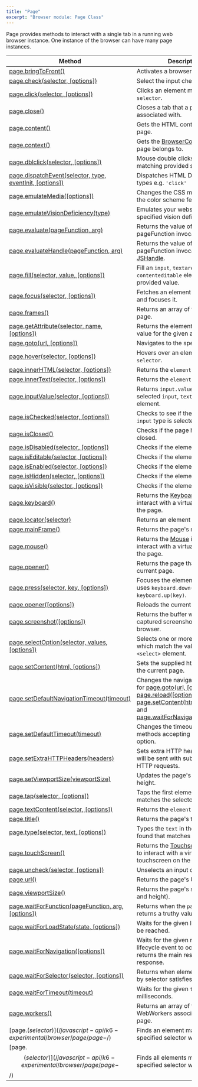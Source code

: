 ```yaml
---
title: "Page"
excerpt: "Browser module: Page Class"
---
```


Page provides methods to interact with a single tab in a running web browser instance. One instance of the browser can have many page instances.

| Method                                                                                                        | Description                                                                                                                |
|---------------------------------------------------------------------------------------------------------------|----------------------------------------------------------------------------------------------------------------------------|
| [page.bringToFront()](/javascript-api/k6-experimental/browser/page/bringtofront/)                             | Activates a browser tab.                                                                                                   |
| [page.check(selector, [options])](/javascript-api/k6-experimental/browser/page/check/)                        | Select the input checkbox.                                                                                                 |
| [page.click(selector, [options])](/javascript-api/k6-experimental/browser/page/click/)                        | Clicks an element matching a `selector`.                                                                                   |
| [page.close()](/javascript-api/k6-experimental/browser/page/close/)                                           | Closes a tab that a page is associated with.                                                                               |
| [page.content()](/javascript-api/k6-experimental/browser/page/content/)                                       | Gets the HTML contents of the page.                                                                                        |
| [page.context()](/javascript-api/k6-experimental/browser/page/context/)                                       | Gets the [BrowserContext](/javascript-api/k6-experimental/browser/browsercontext/) that the page belongs to.               |
| [page.dblclick(selector, [options])](/javascript-api/k6-experimental/browser/page/dblclick/)                                     | Mouse double clicks an element matching provided selector.                                                                 |
| [page.dispatchEvent(selector, type, eventInit, [options])](/javascript-api/k6-experimental/browser/page/dispatchevent/)                           | Dispatches HTML DOM event types e.g. `'click'`                                                                             |
| [page.emulateMedia([options])](/javascript-api/k6-experimental/browser/page/emulatemedia/)                             | Changes the CSS media type and the color scheme feature.                                                                   |
| [page.emulateVisionDeficiency(type)](/javascript-api/k6-experimental/browser/page/emulatevisiondeficiency/)       | Emulates your website with the specified vision deficiency type.                                                           |
| [page.evaluate(pageFunction, arg)](/javascript-api/k6-experimental/browser/page/evaluate/)       | Returns the value of the pageFunction invocation.                                                          |
| [page.evaluateHandle(pageFunction, arg)](/javascript-api/k6-experimental/browser/page/evaluate/)       | Returns the value of the pageFunction invocation as a [JSHandle](javascript-api/k6-experimental/browser/jshandle/).                                                        |
| [page.fill(selector, value, [options])](/javascript-api/k6-experimental/browser/page/fill/)       | Fill an `input`, `textarea` or `contenteditable` element with the provided value.                                                      |
| [page.focus(selector, [options])](/javascript-api/k6-experimental/browser/page/focus/)       | Fetches an element with `selector` and focuses it.                                                  |
| [page.frames()](/javascript-api/k6-experimental/browser/page/frames/)       | Returns an array of frames on the page.                                                  |
| [page.getAttribute(selector, name, [options])](/javascript-api/k6-experimental/browser/page/getattribute/)       | Returns the element attribute value for the given attribute name.                                                 |
| [page.goto(url, [options])](/javascript-api/k6-experimental/browser/page/goto/)       | Navigates to the specified url.                                                 |
| [page.hover(selector, [options])](/javascript-api/k6-experimental/browser/page/hover/)       | Hovers over an element matching `selector`.                                                |
| [page.innerHTML(selector, [options])](/javascript-api/k6-experimental/browser/page/innerhtml/)       | Returns the `element.innerHTML`.                                                |
| [page.innerText(selector, [options])](/javascript-api/k6-experimental/browser/page/innertext/)       | Returns the `element.innerText`.                                                |
| [page.inputValue(selector, [options])](/javascript-api/k6-experimental/browser/page/inputvalue/)       | Returns `input.value` for the selected `input`, `textarea` or `select` element.                                               |
| [page.isChecked(selector, [options])](/javascript-api/k6-experimental/browser/page/ischecked/)       | Checks to see if the `checkbox` `input` type is selected or not.                                               |
| [page.isClosed()](/javascript-api/k6-experimental/browser/page/isclosed/)       | Checks if the page has been closed.                                           |
| [page.isDisabled(selector, [options])](/javascript-api/k6-experimental/browser/page/isdisabled/)       | Checks if the element is `disabled`.                                        |
| [page.isEditable(selector, [options])](/javascript-api/k6-experimental/browser/page/iseditable/)       | Checks if the element is `editable`.                                      |
| [page.isEnabled(selector, [options])](/javascript-api/k6-experimental/browser/page/isenabbled/)       | Checks if the element is `enabled`.                                      |
| [page.isHidden(selector, [options])](/javascript-api/k6-experimental/browser/page/ishidden/)       | Checks if the element is `hidden`.                                      |
| [page.isVisible(selector, [options])](/javascript-api/k6-experimental/browser/page/isvisible/)       | Checks if the element is `visible`.                                      |
| [page.keyboard()](/javascript-api/k6-experimental/browser/page/keyboard/)       | Returns the [Keyboard](javascript-api/k6-experimental/browser/keyboard/) instance to interact with a virtual keyboard on the page.                                         |
| [page.locator(selector)](/javascript-api/k6-experimental/browser/page/locator/)       | Returns an element [Locator](/javascript-api/k6-experimental/browser/locator/).                                          |
| [page.mainFrame()](/javascript-api/k6-experimental/browser/page/mainframe/)       | Returns the page's main frame.                                         |
| [page.mouse()](/javascript-api/k6-experimental/browser/page/mouse/)       | Returns the [Mouse](javascript-api/k6-experimental/browser/mouse/) instance to interact with a virtual mouse on the page.                                        |
| [page.opener()](/javascript-api/k6-experimental/browser/page/opener/)       | Returns the page that opened the current page.                                        |
| [page.press(selector, key, [options])](/javascript-api/k6-experimental/browser/page/press/)       | Focuses the element, and then uses `keyboard.down(key)` and `keyboard.up(key)`. |
| [page.opener([options])](/javascript-api/k6-experimental/browser/page/reload/)       | Reloads the current page.                                        |
| [page.screenshot([options])](/javascript-api/k6-experimental/browser/page/screenshot/)       | Returns the buffer with the captured screenshot from the browser.                 |
| [page.selectOption(selector, values, [options])](/javascript-api/k6-experimental/browser/page/selectoption/)       | Selects one or more options which match the values from a `<select>` element.                |
| [page.setContent(html, [options])](/javascript-api/k6-experimental/browser/page/setcontent/)       | Sets the supplied html string to the current page.               |
| [page.setDefaultNavigationTimeout(timeout)](/javascript-api/k6-experimental/browser/page/setdefaultnavigationtimeout/)       | Changes the navigation timeout for [page.goto(url, [options])](/javascript-api/k6-experimental/browser/page/goto/), [page.reload([options])](/javascript-api/k6-experimental/browser/page/reload/), [page.setContent(html, [options])](/javascript-api/k6-experimental/browser/page/setcontent/), and [page.waitForNavigation([options])](/javascript-api/k6-experimental/browser/page/waitfornavigation/)               |
| [page.setDefaultTimeout(timeout)](/javascript-api/k6-experimental/browser/page/setdefaulttimeout/)       | Changes the timeout for all the methods accepting a `timeout` option.  |
| [page.setExtraHTTPHeaders(headers)](/javascript-api/k6-experimental/browser/page/setextrahttpheaders/)       | Sets extra HTTP headers which will be sent with subsequent HTTP requests. |
| [page.setViewportSize(viewportSize)](/javascript-api/k6-experimental/browser/page/setviewportsize/)       | Updates the page's width and height. |
| [page.tap(selector, [options])](/javascript-api/k6-experimental/browser/page/tap/)       | Taps the first element that matches the selector.                                      |
| [page.textContent(selector, [options])](/javascript-api/k6-experimental/browser/page/textcontent/)       | Returns the `element.textContent`.         |
| [page.title()](/javascript-api/k6-experimental/browser/page/title/)       | Returns the page's title.         |
| [page.type(selector, text, [options])](/javascript-api/k6-experimental/browser/page/type/)       | Types the `text` in the first element found that matches the selector.              |
| [page.touchScreen()](/javascript-api/k6-experimental/browser/page/touchscreen/)       | Returns the [Touchscreen](/javascript-api/k6-experimental/browser/touchscreen/) instance to interact with a virtual touchscreen on the page.                                      |
| [page.uncheck(selector, [options])](/javascript-api/k6-experimental/browser/page/uncheck/)       | Unselects an input checkbox.                                    |
| [page.url()](/javascript-api/k6-experimental/browser/page/url/)       | Returns the page's URL.         |
| [page.viewportSize()](/javascript-api/k6-experimental/browser/page/viewportsize/)       | Returns the page's size (width and height).         |
| [page.waitForFunction(pageFunction, arg, [options])](/javascript-api/k6-experimental/browser/page/waitforfunction/)       | Returns when the `pageFunction` returns a truthy value.         |
| [page.waitForLoadState(state, [options])](/javascript-api/k6-experimental/browser/page/waitforloadstate/)       | Waits for the given load state to be reached.         |
| [page.waitForNavigation([options])](/javascript-api/k6-experimental/browser/page/waitfornavigation/)       | Waits for the given navigation lifecycle event to occur and returns the main resource response.         |
| [page.waitForSelector(selector, [options])](/javascript-api/k6-experimental/browser/page/waitforselector/)       | Returns when element specified by selector satisfies `state` option.        |
| [page.waitForTimeout(timeout)](/javascript-api/k6-experimental/browser/page/waitfortimeout/)       | Waits for the given `timeout` in milliseconds. |
| [page.workers()](/javascript-api/k6-experimental/browser/page/workers/)       | Returns an array of the dedicated WebWorkers associated with the page. |
| [page.$(selector)](/javascript-api/k6-experimental/browser/page/page-$/)       | Finds an element matching the specified selector within the page. |
| [page.$$(selector)](/javascript-api/k6-experimental/browser/page/page-$$/)       | Finds all elements matching the specified selector within the page. |

